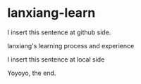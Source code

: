 # lanxiang-learn

I insert this sentence at github side.

lanxiang's learning process and experience

I insert this sentence at local side

Yoyoyo, the end.
